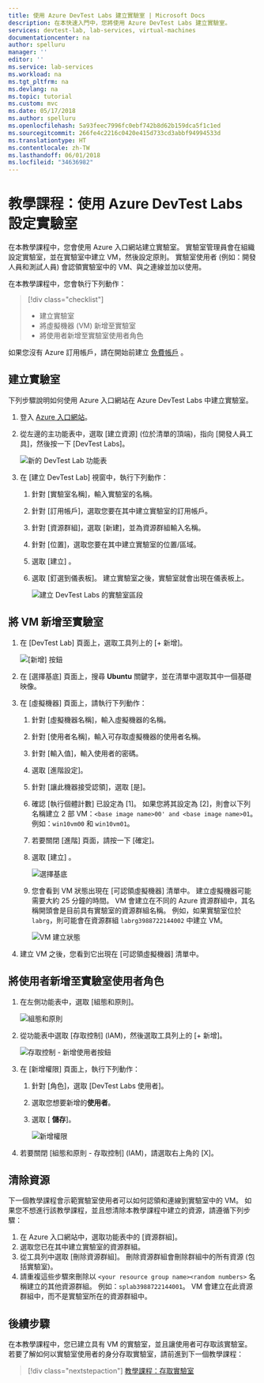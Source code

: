 ```yaml
---
title: 使用 Azure DevTest Labs 建立實驗室 | Microsoft Docs
description: 在本快速入門中，您將使用 Azure DevTest Labs 建立實驗室。
services: devtest-lab, lab-services, virtual-machines
documentationcenter: na
author: spelluru
manager: ''
editor: ''
ms.service: lab-services
ms.workload: na
ms.tgt_pltfrm: na
ms.devlang: na
ms.topic: tutorial
ms.custom: mvc
ms.date: 05/17/2018
ms.author: spelluru
ms.openlocfilehash: 5a93feec7996fc0ebf742b8d62b159dca5f1c1ed
ms.sourcegitcommit: 266fe4c2216c0420e415d733cd3abbf94994533d
ms.translationtype: HT
ms.contentlocale: zh-TW
ms.lasthandoff: 06/01/2018
ms.locfileid: "34636982"
---
```

# <a name="tutorial-set-up-a-lab-by-using-azure-devtest-labs"></a>教學課程：使用 Azure DevTest Labs 設定實驗室
在本教學課程中，您會使用 Azure 入口網站建立實驗室。 實驗室管理員會在組織設定實驗室，並在實驗室中建立 VM，然後設定原則。 實驗室使用者 (例如：開發人員和測試人員) 會認領實驗室中的 VM、與之連線並加以使用。 

在本教學課程中，您會執行下列動作：

> [!div class="checklist"]
> * 建立實驗室
> * 將虛擬機器 (VM) 新增至實驗室
> * 將使用者新增至實驗室使用者角色

如果您沒有 Azure 訂用帳戶，請在開始前建立 [免費帳戶](https://azure.microsoft.com/free/) 。

## <a name="create-a-lab"></a>建立實驗室
下列步驟說明如何使用 Azure 入口網站在 Azure DevTest Labs 中建立實驗室。 

1. 登入 [Azure 入口網站](https://portal.azure.com)。
2. 從左邊的主功能表中，選取 [建立資源] (位於清單的頂端)，指向 [開發人員工具]，然後按一下 [DevTest Labs]。 

    ![新的 DevTest Lab 功能表](./media/tutorial-create-custom-lab/new-custom-lab-menu.png)
1. 在 [建立 DevTest Lab] 視窗中，執行下列動作： 
    1. 針對 [實驗室名稱]，輸入實驗室的名稱。 
    2. 針對 [訂用帳戶]，選取您要在其中建立實驗室的訂用帳戶。 
    3. 針對 [資源群組]，選取 [新建]，並為資源群組輸入名稱。 
    4. 針對 [位置]，選取您要在其中建立實驗室的位置/區域。 
    5. 選取 [建立] 。 
    6. 選取 [釘選到儀表板]。 建立實驗室之後，實驗室就會出現在儀表板上。 

        ![建立 DevTest Labs 的實驗室區段](./media/tutorial-create-custom-lab/create-custom-lab-blade.png)

## <a name="add-a-vm-to-the-lab"></a>將 VM 新增至實驗室

1. 在 [DevTest Lab] 頁面上，選取工具列上的 [+ 新增]。 

    ![[新增] 按鈕](./media/tutorial-create-custom-lab/add-vm-to-lab-button.png)
1. 在 [選擇基底] 頁面上，搜尋 **Ubuntu** 關鍵字，並在清單中選取其中一個基礎映像。 
1. 在 [虛擬機器] 頁面上，請執行下列動作： 
    1. 針對 [虛擬機器名稱]，輸入虛擬機器的名稱。 
    2. 針對 [使用者名稱]，輸入可存取虛擬機器的使用者名稱。 
    3. 針對 [輸入值]，輸入使用者的密碼。 
    4. 選取 [進階設定]。
    5. 針對 [讓此機器接受認領]，選取 [是]。
    6. 確認 [執行個體計數] 已設定為 [1]。 如果您將其設定為 [2]，則會以下列名稱建立 2 部 VM：`<base image name>00' and <base image name>01`。 例如：`win10vm00` 和 `win10vm01`。 
    7. 若要關閉 [進階] 頁面，請按一下 [確定]。 
    8. 選取 [建立] 。 

        ![選擇基底](./media/tutorial-create-custom-lab/new-virtual-machine.png)
    9. 您會看到 VM 狀態出現在 [可認領虛擬機器] 清單中。 建立虛擬機器可能需要大約 25 分鐘的時間。 VM 會建立在不同的 Azure 資源群組中，其名稱開頭會是目前具有實驗室的資源群組名稱。 例如，如果實驗室位於 `labrg`，則可能會在資源群組 `labrg3988722144002` 中建立 VM。 

        ![VM 建立狀態](./media/tutorial-create-custom-lab/vm-creation-status.png)
1. 建立 VM 之後，您看到它出現在 [可認領虛擬機器] 清單中。 

## <a name="add-a-user-to-the-lab-user-role"></a>將使用者新增至實驗室使用者角色

1. 在左側功能表中，選取 [組態和原則]。 

    ![組態和原則](./media/tutorial-create-custom-lab/configuration-and-policies-menu.png)
1. 從功能表中選取 [存取控制] \(IAM\)，然後選取工具列上的 [+ 新增]。 

    ![存取控制 - 新增使用者按鈕](./media/tutorial-create-custom-lab/access-control-add.png)
1. 在 [新增權限] 頁面上，執行下列動作：
    1. 針對 [角色]，選取 [DevTest Labs 使用者]。 
    2. 選取您想要新增的**使用者**。 
    3. 選取 [ **儲存**]。

        ![新增權限](./media/tutorial-create-custom-lab/add-lab-user.png)
4. 若要關閉 [組態和原則 - 存取控制] \(IAM\)，請選取右上角的 [X]。 

## <a name="cleanup-resources"></a>清除資源
下一個教學課程會示範實驗室使用者可以如何認領和連線到實驗室中的 VM。 如果您不想進行該教學課程，並且想清除本教學課程中建立的資源，請遵循下列步驟： 

1. 在 Azure 入口網站中，選取功能表中的 [資源群組]。 
2. 選取您已在其中建立實驗室的資源群組。 
3. 從工具列中選取 [刪除資源群組]。 刪除資源群組會刪除群組中的所有資源 (包括實驗室)。 
4. 請重複這些步驟來刪除以 `<your resource group name><random numbers>` 名稱建立的其他資源群組。 例如：`splab3988722144001`。 VM 會建立在此資源群組中，而不是實驗室所在的資源群組中。 

## <a name="next-steps"></a>後續步驟
在本教學課程中，您已建立具有 VM 的實驗室，並且讓使用者可存取該實驗室。 若要了解如何以實驗室使用者的身分存取實驗室，請前進到下一個教學課程：

> [!div class="nextstepaction"]
> [教學課程：存取實驗室](tutorial-use-custom-lab.md)

